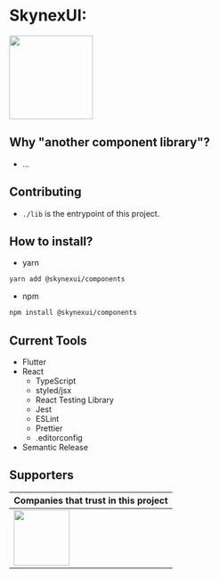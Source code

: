 # SkynexUI:

[<img width="150px" src="https://www.datocms-assets.com/31049/1618983297-powered-by-vercel.svg" />](https://vercel.com/?utm_source=skynexui&utm_campaign=oss)

<!-- Docs Structure: https://github.com/skynexui/docs/tree/6113e6cc169665aff4805d074eceb32f428fb1bc/packages/docs/pages -->

## Why "another component library"?
- ...

## Contributing
- `./lib` is the entrypoint of this project.

## How to install?
- yarn
```sh
yarn add @skynexui/components
```

- npm
```sh
npm install @skynexui/components
```

## Current Tools
- Flutter
- React
  - TypeScript
  - styled/jsx
  - React Testing Library
  - Jest
  - ESLint
  - Prettier
  - .editorconfig
- Semantic Release

## Supporters

| Companies that trust in this project |
| --- |
| [<img src="https://www.likeaboss.com.br/wp-content/uploads/2016/02/alura-dark.svg" width="100px" />](https://alura.com.br/) |
